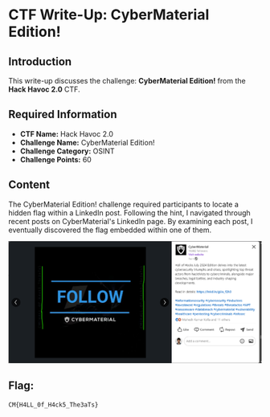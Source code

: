 # CTF Write-Up: CyberMaterial Edition!

## Introduction

This write-up discusses the challenge: **CyberMaterial Edition!** from the **Hack Havoc 2.0** CTF.

## Required Information

- **CTF Name:** Hack Havoc 2.0
- **Challenge Name:** CyberMaterial Edition!
- **Challenge Category:** OSINT
- **Challenge Points:** 60

## Content
The CyberMaterial Edition! challenge required participants to locate a hidden flag within a LinkedIn post. Following the hint, I navigated through recent posts on CyberMaterial's LinkedIn page. By examining each post, I eventually discovered the flag embedded within one of them. 

![](src\images\18.png)

## Flag: 
    CM{H4LL_0f_H4ck5_The3aTs}                 


